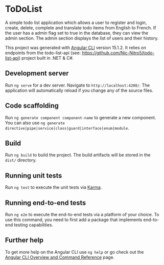 # ToDoList

A simple todo list application which allows a user to register and login, create, delete, complete and translate todo items from English to French. If the user has a admin flag set to true in the database, they can view the admin section. The admin section displays the list of users and their history.

This project was generated with [Angular CLI](https://github.com/angular/angular-cli) version 15.1.2. It relies on endpoints from the todo-list-api (see: https://github.com/Nic-Nitro5/todo-list-api) project built in .NET & C#.

## Development server

Run `ng serve` for a dev server. Navigate to `http://localhost:4200/`. The application will automatically reload if you change any of the source files.

## Code scaffolding

Run `ng generate component component-name` to generate a new component. You can also use `ng generate directive|pipe|service|class|guard|interface|enum|module`.

## Build

Run `ng build` to build the project. The build artifacts will be stored in the `dist/` directory.

## Running unit tests

Run `ng test` to execute the unit tests via [Karma](https://karma-runner.github.io).

## Running end-to-end tests

Run `ng e2e` to execute the end-to-end tests via a platform of your choice. To use this command, you need to first add a package that implements end-to-end testing capabilities.

## Further help

To get more help on the Angular CLI use `ng help` or go check out the [Angular CLI Overview and Command Reference](https://angular.io/cli) page.
